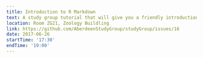 ```yaml
---
title: Introduction to R Markdown
text: A study group tutorial that will give you a friendly introduction to R Markdown.
location: Room ZG21, Zoology Buildling
link: https://github.com/AberdeenStudyGroup/studyGroup/issues/16
date: 2017-06-26
startTime: '17:30'
endTime: '19:00'
---
```

